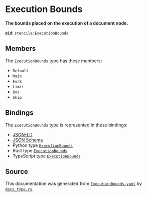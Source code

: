# Execution Bounds

**The bounds placed on the execution of a document node.**

**`@id`**: `stencila:ExecutionBounds`

## Members

The `ExecutionBounds` type has these members:

- `Default`
- `Main`
- `Fork`
- `Limit`
- `Box`
- `Skip`

## Bindings

The `ExecutionBounds` type is represented in these bindings:

- [JSON-LD](https://stencila.org/ExecutionBounds.jsonld)
- [JSON Schema](https://stencila.org/ExecutionBounds.schema.json)
- Python type [`ExecutionBounds`](https://github.com/stencila/stencila/blob/main/python/python/stencila/types/execution_bounds.py)
- Rust type [`ExecutionBounds`](https://github.com/stencila/stencila/blob/main/rust/schema/src/types/execution_bounds.rs)
- TypeScript type [`ExecutionBounds`](https://github.com/stencila/stencila/blob/main/ts/src/types/ExecutionBounds.ts)

## Source

This documentation was generated from [`ExecutionBounds.yaml`](https://github.com/stencila/stencila/blob/main/schema/ExecutionBounds.yaml) by [`docs_type.rs`](https://github.com/stencila/stencila/blob/main/rust/schema-gen/src/docs_type.rs).
